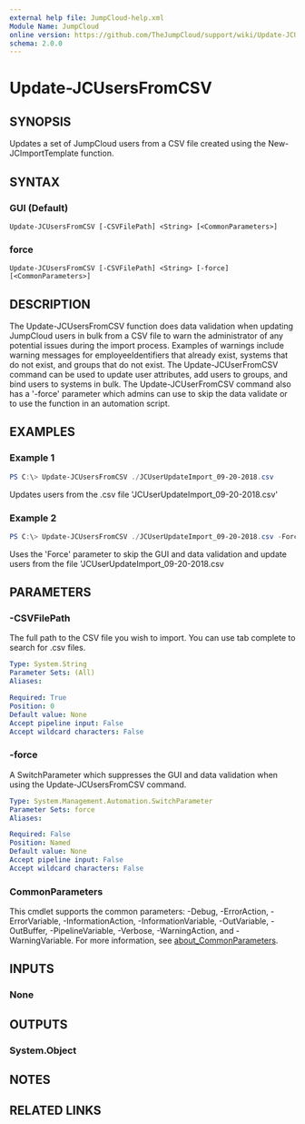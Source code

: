 ```yaml
---
external help file: JumpCloud-help.xml
Module Name: JumpCloud
online version: https://github.com/TheJumpCloud/support/wiki/Update-JCUsersFromCSV
schema: 2.0.0
---
```


# Update-JCUsersFromCSV

## SYNOPSIS
Updates a set of JumpCloud users from a CSV file created using the New-JCImportTemplate function.

## SYNTAX

### GUI (Default)
```
Update-JCUsersFromCSV [-CSVFilePath] <String> [<CommonParameters>]
```

### force
```
Update-JCUsersFromCSV [-CSVFilePath] <String> [-force] [<CommonParameters>]
```

## DESCRIPTION
The Update-JCUsersFromCSV function does data validation when updating JumpCloud users in bulk from a CSV file to warn the administrator of any potential issues during the import process. Examples of warnings include warning messages for employeeIdentifiers that already exist, systems that do not exist, and groups that do not exist.
The Update-JCUserFromCSV command can be used to update user attributes, add users to groups, and bind users to systems in bulk.
The Update-JCUserFromCSV command also has a '-force' parameter which admins can use to skip the data validate or to use the function in an automation script.

## EXAMPLES

### Example 1
```powershell
PS C:\> Update-JCUsersFromCSV ./JCUserUpdateImport_09-20-2018.csv
```

Updates users from the .csv file 'JCUserUpdateImport_09-20-2018.csv'

### Example 2
```powershell
PS C:\> Update-JCUsersFromCSV ./JCUserUpdateImport_09-20-2018.csv -Force
```

Uses the 'Force' parameter to skip the GUI and data validation and update users from the file 'JCUserUpdateImport_09-20-2018.csv

## PARAMETERS

### -CSVFilePath
The full path to the CSV file you wish to import.
You can use tab complete to search for .csv files.

```yaml
Type: System.String
Parameter Sets: (All)
Aliases:

Required: True
Position: 0
Default value: None
Accept pipeline input: False
Accept wildcard characters: False
```

### -force
A SwitchParameter which suppresses the GUI and data validation when using the Update-JCUsersFromCSV command.

```yaml
Type: System.Management.Automation.SwitchParameter
Parameter Sets: force
Aliases:

Required: False
Position: Named
Default value: None
Accept pipeline input: False
Accept wildcard characters: False
```

### CommonParameters
This cmdlet supports the common parameters: -Debug, -ErrorAction, -ErrorVariable, -InformationAction, -InformationVariable, -OutVariable, -OutBuffer, -PipelineVariable, -Verbose, -WarningAction, and -WarningVariable. For more information, see [about_CommonParameters](http://go.microsoft.com/fwlink/?LinkID=113216).

## INPUTS

### None
## OUTPUTS

### System.Object
## NOTES

## RELATED LINKS
